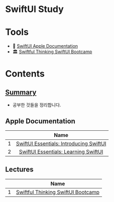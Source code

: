 # SwiftUI Study

# Tools

- 📄 [SwiftUI Apple Documentation](https://developer.apple.com/documentation/swiftui)
- 🏛️ [Swiftful Thinking SwiftUI Bootcamp](https://www.youtube.com/playlist?list=PLwvDm4VfkdphqETTBf-DdjCoAvhai1QpO)

# Contents

## [Summary](https://github.com/cskime/swiftui-study/tree/main/Summary)

- 공부한 것들을 정리합니다.

## Apple Documentation

|       | Name |
| :---: | :---: |
| 1 | [SwiftUI Essentials: Introducing SwiftUI](https://github.com/cskime/swiftui-study/tree/main/Apple%20Documentation/Essentials-Introducing-SwiftUI) |
| 2 | [SwiftUI Essentials: Learning SwiftUI](https://github.com/cskime/swiftui-study/tree/main/Apple%20Documentation/Essentials-Learning-SwiftUI) |

## Lectures

|       | Name |
| :---: | :---: |
| 1 | [Swiftful Thinking SwiftUI Bootcamp](https://github.com/cskime/swiftui-study/tree/main/Swiftful%20Thinking%20SwiftUI%20Bootcamp/SwiftfulThinkingSwiftUIBootcamp) |